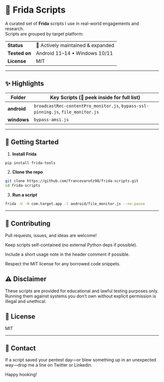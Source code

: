# 🐙 Frida Scripts

A curated set of **Frida** scripts I use in real-world engagements and research.  
Scripts are grouped by target platform:


<table>
  <tr>
    <td><b>Status</b></td>
    <td>🚧 Actively maintained & expanded</td>
  </tr>
  <tr>
    <td><b>Tested on</b></td>
    <td>Android 11–14 • Windows 10/11</td>
  </tr>
  <tr>
    <td><b>License</b></td>
    <td>MIT</td>
  </tr>
</table>

---

## ✨ Highlights
| Folder     | Key Scripts (👀 peek inside for full list)                         |
|------------|-------------------------------------------------------------------|
| **android**| `broadcastRec-contentPro_monitor.js`, `bypass-ssl-pinning.js`, `file_monitor.js`       |
| **windows**| `bypass-amsi.js`    |

---

## 🚀 Getting Started

1. **Install Frida**  
```bash
pip install frida-tools
```

2. **Clone the repo**
```bash
git clone https://github.com/francevarotz98/frida-scripts.git
cd frida-scripts
```

3. **Run a script**
```bash
frida -U -N com.target.app -l android/file_monitor.js --no-pause
```

---

## 🤝 Contributing
Pull requests, issues, and ideas are welcome!

Keep scripts self-contained (no external Python deps if possible).

Include a short usage note in the header comment if possible.

Respect the MIT license for any borrowed code snippets.

## ⚠️ Disclaimer
These scripts are provided for educational and lawful testing purposes only.
Running them against systems you don’t own without explicit permission is illegal and unethical.

## 📜 License
MIT

---

## 💬 Contact
If a script saved your pentest day—or blew something up in an unexpected way—drop me a line on Twitter or Linkedin. 

Happy hooking!

